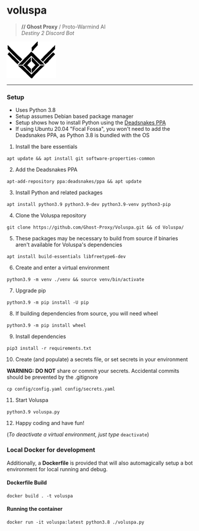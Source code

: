 # voluspa
> **// Ghost Proxy** / Proto-Warmind AI  
> _Destiny 2 Discord Bot_

![Voluspa Logo](images/voluspa/Voluspa_icon_100x133_black.png)

---

### Setup
- Uses Python 3.8
- Setup assumes Debian based package manager
- Setup shows how to install Python using the [Deadsnakes PPA](https://launchpad.net/~deadsnakes/+archive/ubuntu/ppa)
- If using Ubuntu 20.04 "Focal Fossa", you won't need to add the Deadsnakes PPA, as Python 3.8 is bundled with the OS

1. Install the bare essentials

`apt update && apt install git software-properties-common`

2. Add the Deadsnakes PPA

`apt-add-repository ppa:deadsnakes/ppa && apt update`

3. Install Python and related packages

`apt install python3.9 python3.9-dev python3.9-venv python3-pip`

4. Clone the Voluspa repository

`git clone https://github.com/Ghost-Proxy/Voluspa.git && cd Voluspa/`

5. These packages may be necessary to build from source if binaries aren't available for Voluspa's dependencies

`apt install build-essentials libfreetype6-dev`

6. Create and enter a virtual environment

`python3.9 -m venv ./venv && source venv/bin/activate`

7. Upgrade pip

`python3.9 -m pip install -U pip`

8. If building dependencies from source, you will need wheel

`python3.9 -m pip install wheel`

9. Install dependencies

`pip3 install -r requirements.txt`

10. Create (and populate) a secrets file, or set secrets in your environment

**WARNING:** __DO NOT__ share or commit your secrets. Accidental commits should be prevented by the .gitignore

`cp config/config.yaml config/secrets.yaml`

11. Start Voluspa

`python3.9 voluspa.py`

12. Happy coding and have fun!

(_To deactivate a virtual environment, just type_ `deactivate`)


### Local Docker for development
Additionally, a **Dockerfile** is provided that will also automagically setup a bot environment for local running and debug.

#### Dockerfile Build
```
docker build . -t voluspa
```

#### Running the container
```
docker run -it voluspa:latest python3.8 ./voluspa.py
```
